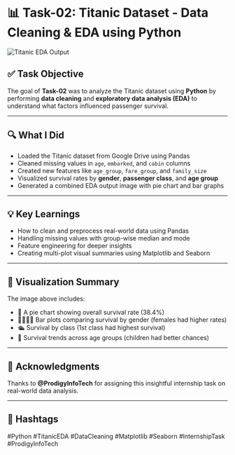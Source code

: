 # 📊 Task-02: Titanic Dataset - Data Cleaning & EDA using Python

![Titanic EDA Output](images/task2.png) <!-- Make sure this image is uploaded to your GitHub repo under 'images/task2.png' -->

## ✅ Task Objective

The goal of **Task-02** was to analyze the Titanic dataset using **Python** by performing **data cleaning** and **exploratory data analysis (EDA)** to understand what factors influenced passenger survival.

---

## 🔍 What I Did

- Loaded the Titanic dataset from Google Drive using Pandas  
- Cleaned missing values in `age`, `embarked`, and `cabin` columns  
- Created new features like `age_group`, `fare_group`, and `family_size`  
- Visualized survival rates by **gender**, **passenger class**, and **age group**  
- Generated a combined EDA output image with pie chart and bar graphs

---

## 💡 Key Learnings

- How to clean and preprocess real-world data using Pandas  
- Handling missing values with group-wise median and mode  
- Feature engineering for deeper insights  
- Creating multi-plot visual summaries using Matplotlib and Seaborn

---

## 📸 Visualization Summary

The image above includes:
- 🔘 A pie chart showing overall survival rate (38.4%)  
- 👩‍👩‍👧‍👦 Bar plots comparing survival by gender (females had higher rates)  
- 🛳️ Survival by class (1st class had highest survival)  
- 👶 Survival trends across age groups (children had better chances)

---

## 🙌 Acknowledgments

Thanks to **@ProdigyInfoTech** for assigning this insightful internship task on real-world data analysis.

---

## 🔖 Hashtags

#Python #TitanicEDA #DataCleaning #Matplotlib #Seaborn #InternshipTask #ProdigyInfoTech
